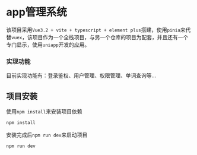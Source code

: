 # app管理系统

该项目采用`Vue3.2 + vite + typescript + element plus`搭建，使用`pinia`来代替`vuex`，该项目作为一个全栈项目，与另一个仓库的项目为配套，并且还有一个专门显示，使用`uniapp`开发的应用。



### 实现功能

目前实现功能有：登录鉴权、用户管理、权限管理、单词查询等...



## 项目安装



使用`npm install`来安装项目依赖

```bash
npm install
```

安装完成后`npm run dev`来启动项目

```bash
npm run dev
```

